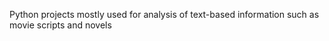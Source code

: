 Python projects mostly used for analysis of text-based information such as movie scripts and novels
